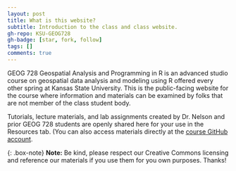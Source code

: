```yaml
---
layout: post
title: What is this website?
subtitle: Introduction to the class and class website.
gh-repo: KSU-GEOG728
gh-badge: [star, fork, follow]
tags: []
comments: true
---
```


GEOG 728 Geospatial Analysis and Programming in R is an advanced studio course on geospatial data analysis and modeling using R offered every other spring at Kansas State University.  This is the public-facing website for the course where information and materials can be examined by folks that are not member of the class student body. 

Tutorials, lecture materials, and lab assignments created by Dr. Nelson and prior GEOG 728 students are openly shared here for your use in the Resources tab. (You can also access materials directly at the [course GitHub account](https://github.com/KSU-GEOG728).

{: .box-note}
**Note:** Be kind, please respect our Creative Commons licensing and reference our materials if you use them for you own purposes. Thanks!







